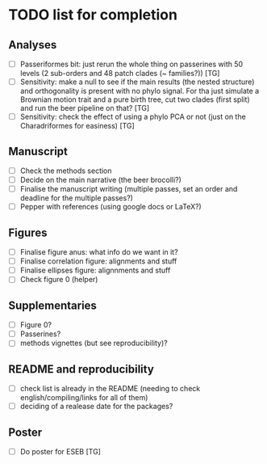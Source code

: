 # TODO list for completion

## Analyses

 - [ ] Passeriformes bit: just rerun the whole thing on passerines with 50 levels (2 sub-orders and 48 patch clades (~ families?)) [TG]
 - [ ] Sensitivity: make a null to see if the main results (the nested structure) and orthogonality is present with no phylo signal. For tha just simulate a Brownian motion trait and a pure birth tree, cut two clades (first split) and run the beer pipeline on that? [TG]
 - [ ] Sensitivity: check the effect of using a phylo PCA or not (just on the Charadriformes for easiness) [TG]

## Manuscript

 - [ ] Check the methods section
 - [ ] Decide on the main narrative (the beer brocolli?)
 - [ ] Finalise the manuscript writing (multiple passes, set an order and deadline for the multiple passes?)
 - [ ] Pepper with references (using google docs or LaTeX?)

## Figures

 - [ ] Finalise figure anus: what info do we want in it?
 - [ ] Finalise correlation figure: alignments and stuff
 - [ ] Finalise ellipses figure: alignnments and stuff
 - [ ] Check figure 0 (helper)

## Supplementaries

 - [ ] Figure 0?
 - [ ] Passerines?
 - [ ] methods vignettes (but see reproducibility)?

## README and reproducibility

 - [ ] check list is already in the README (needing to check english/compiling/links for all of them)
 - [ ] deciding of a realease date for the packages?

## Poster

 - [ ] Do poster for ESEB [TG]